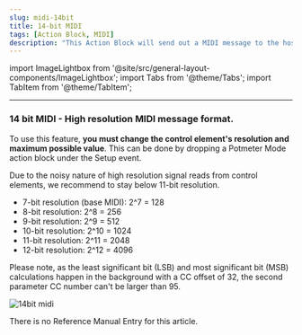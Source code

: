 ```yaml
---
slug: midi-14bit
title: 14-bit MIDI
tags: [Action Block, MIDI]
description: "This Action Block will send out a MIDI message to the host on an Event trigger. This is the highres 14-bit MIDI mode. "
---
```


import ImageLightbox from '@site/src/general-layout-components/ImageLightbox';
import Tabs from '@theme/Tabs';
import TabItem from '@theme/TabItem';

---

<Tabs queryString="tab">
  <TabItem value="About 14bit MIDI" label="About 14bit MIDI" default>

### 14 bit MIDI - High resolution MIDI message format.

To use this feature, **you must change the control element's resolution and maximum possible value**.
This can be done by dropping a Potmeter Mode action block under the Setup event.

Due to the noisy nature of high resolution signal reads from control elements, we recommend to stay below 11-bit resolution.

- 7-bit resolution (base MIDI): 2^7 = 128
- 8-bit resolution: 2^8 = 256
- 9-bit resolution: 2^9 = 512
- 10-bit resolution: 2^10 = 1024
- 11-bit resolution: 2^11 = 2048
- 12-bit resolution: 2^12 = 4096

Please note, as the least significant bit (LSB) and most significant bit (MSB) calculations happen in the background with a CC offset of 32, the second parameter CC number can't be larger than 95.

![14bit midi](../../img/midi_action_14bit.png)

  </TabItem>
  <TabItem value="Reference Manual Entry" label="Reference Manual Entry">

There is no Reference Manual Entry for this article.

  </TabItem>
</Tabs>
